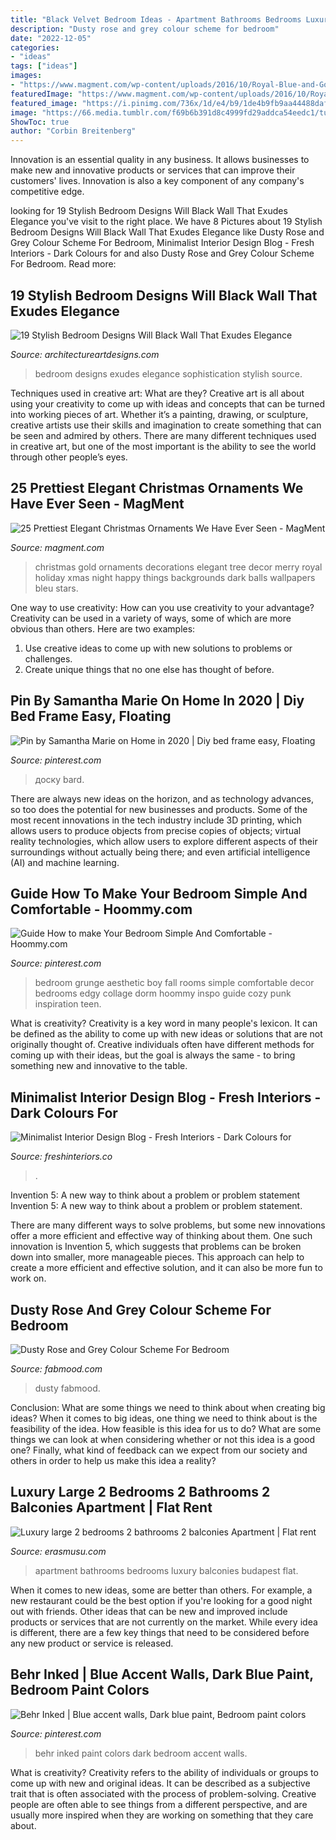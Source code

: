 ```yaml
---
title: "Black Velvet Bedroom Ideas - Apartment Bathrooms Bedrooms Luxury Balconies Budapest Flat"
description: "Dusty rose and grey colour scheme for bedroom"
date: "2022-12-05"
categories:
- "ideas"
tags: ["ideas"]
images:
- "https://www.magment.com/wp-content/uploads/2016/10/Royal-Blue-and-Gold-Christmas-Decorations.jpg"
featuredImage: "https://www.magment.com/wp-content/uploads/2016/10/Royal-Blue-and-Gold-Christmas-Decorations.jpg"
featured_image: "https://i.pinimg.com/736x/1d/e4/b9/1de4b9fb9aa44488daf893591f23f0a5.jpg"
image: "https://66.media.tumblr.com/f69b6b391d8c4999fd29addca54eedc1/tumblr_inline_o452h1wtZk1sn3xzl_500.jpg"
ShowToc: true
author: "Corbin Breitenberg"
---
```



Innovation is an essential quality in any business. It allows businesses to make new and innovative products or services that can improve their customers' lives. Innovation is also a key component of any company's competitive edge.

	

		
looking for 19 Stylish Bedroom Designs Will Black Wall That Exudes Elegance you've visit to the right place. We have 8 Pictures about 19 Stylish Bedroom Designs Will Black Wall That Exudes Elegance like Dusty Rose and Grey Colour Scheme For Bedroom, Minimalist Interior Design Blog - Fresh Interiors - Dark Colours for and also Dusty Rose and Grey Colour Scheme For Bedroom. Read more:
		
    
## 19 Stylish Bedroom Designs Will Black Wall That Exudes Elegance

<img loading=lazy src="https://www.architectureartdesigns.com/wp-content/uploads/2016/04/3-55-630x419.jpg" onerror="this.onerror=null;this.src='https://tse4.mm.bing.net/th?id=OIP.3Bfhsnhon-Y2uhhUDW-6wQHaE7&amp;pid=15.1';" alt="19 Stylish Bedroom Designs Will Black Wall That Exudes Elegance">

_Source: architectureartdesigns.com_

>bedroom designs exudes elegance sophistication stylish source. 

	

Techniques used in creative art: What are they?
Creative art is all about using your creativity to come up with ideas and concepts that can be turned into working pieces of art. Whether it’s a painting, drawing, or sculpture, creative artists use their skills and imagination to create something that can be seen and admired by others. There are many different techniques used in creative art, but one of the most important is the ability to see the world through other people’s eyes.

    
## 25 Prettiest Elegant Christmas Ornaments We Have Ever Seen - MagMent

<img loading=lazy src="https://www.magment.com/wp-content/uploads/2016/10/Royal-Blue-and-Gold-Christmas-Decorations.jpg" onerror="this.onerror=null;this.src='https://tse3.mm.bing.net/th?id=OIP.4wAli2RaZoQqaWF9TkTTbgAAAA&amp;pid=15.1';" alt="25 Prettiest Elegant Christmas Ornaments We Have Ever Seen - MagMent">

_Source: magment.com_

>christmas gold ornaments decorations elegant tree decor merry royal holiday xmas night happy things backgrounds dark balls wallpapers bleu stars. 

	

One way to use creativity: How can you use creativity to your advantage?
Creativity can be used in a variety of ways, some of which are more obvious than others. Here are two examples: 
1. Use creative ideas to come up with new solutions to problems or challenges.
2. Create unique things that no one else has thought of before.

    
## Pin By Samantha Marie On Home In 2020 | Diy Bed Frame Easy, Floating

<img loading=lazy src="https://i.pinimg.com/736x/cc/66/c1/cc66c11dd74a14b0a545bc15d70b486d.jpg" onerror="this.onerror=null;this.src='https://tse4.mm.bing.net/th?id=OIP.5S1Xw5c_WApSrbjjb1caPgHaPO&amp;pid=15.1';" alt="Pin by Samantha Marie on Home in 2020 | Diy bed frame easy, Floating">

_Source: pinterest.com_

>доску bard. 

	

There are always new ideas on the horizon, and as technology advances, so too does the potential for new businesses and products. Some of the most recent innovations in the tech industry include 3D printing, which allows users to produce objects from precise copies of objects; virtual reality technologies, which allow users to explore different aspects of their surroundings without actually being there; and even artificial intelligence (AI) and machine learning.

    
## Guide How To Make Your Bedroom Simple And Comfortable - Hoommy.com

<img loading=lazy src="https://i.pinimg.com/736x/1d/e4/b9/1de4b9fb9aa44488daf893591f23f0a5.jpg" onerror="this.onerror=null;this.src='https://tse1.mm.bing.net/th?id=OIP.HW43Uj7DVtqnmqnvlmYvhAHaJ3&amp;pid=15.1';" alt="Guide How to make Your Bedroom Simple And Comfortable - Hoommy.com">

_Source: pinterest.com_

>bedroom grunge aesthetic boy fall rooms simple comfortable decor bedrooms edgy collage dorm hoommy inspo guide cozy punk inspiration teen. 

	

What is creativity?
Creativity is a key word in many people's lexicon. It can be defined as the ability to come up with new ideas or solutions that are not originally thought of. Creative individuals often have different methods for coming up with their ideas, but the goal is always the same - to bring something new and innovative to the table.

    
## Minimalist Interior Design Blog - Fresh Interiors - Dark Colours For

<img loading=lazy src="https://66.media.tumblr.com/f69b6b391d8c4999fd29addca54eedc1/tumblr_inline_o452h1wtZk1sn3xzl_500.jpg" onerror="this.onerror=null;this.src='https://tse3.mm.bing.net/th?id=OIP.sigfAJkdXw83Poe9DGpe9AHaKm&amp;pid=15.1';" alt="Minimalist Interior Design Blog - Fresh Interiors - Dark Colours for">

_Source: freshinteriors.co_

>. 

	

Invention 5: A new way to think about a problem or problem statement
Invention 5: A new way to think about a problem or problem statement. 

There are many different ways to solve problems, but some new innovations offer a more efficient and effective way of thinking about them. One such innovation is Invention 5, which suggests that problems can be broken down into smaller, more manageable pieces. This approach can help to create a more efficient and effective solution, and it can also be more fun to work on.

    
## Dusty Rose And Grey Colour Scheme For Bedroom

<img loading=lazy src="https://www.fabmood.com/inspiration/wp-content/uploads/2021/03/dusty-rose-and-grey-color-scheme-for-bedroom-547x1024.jpg" onerror="this.onerror=null;this.src='https://tse3.mm.bing.net/th?id=OIP.-gePbtB9jtC0j7eIvWjLpgHaN3&amp;pid=15.1';" alt="Dusty Rose and Grey Colour Scheme For Bedroom">

_Source: fabmood.com_

>dusty fabmood. 

	

Conclusion: What are some things we need to think about when creating big ideas?
When it comes to big ideas, one thing we need to think about is the feasibility of the idea. How feasible is this idea for us to do? What are some things we can look at when considering whether or not this idea is a good one? Finally, what kind of feedback can we expect from our society and others in order to help us make this idea a reality?

    
## Luxury Large 2 Bedrooms 2 Bathrooms 2 Balconies Apartment | Flat Rent

<img loading=lazy src="https://d1bvpoagx8hqbg.cloudfront.net/originals/luxury-large-2-bedrooms-2-bathrooms-2-balconies-apartment-b4b3becc7985954a1b628bc85353e2fc.jpg" onerror="this.onerror=null;this.src='https://tse1.mm.bing.net/th?id=OIP.ApLmRSUGhqWkK5DPqDnWqAHaJ4&amp;pid=15.1';" alt="Luxury large 2 bedrooms 2 bathrooms 2 balconies Apartment | Flat rent">

_Source: erasmusu.com_

>apartment bathrooms bedrooms luxury balconies budapest flat. 

	

When it comes to new ideas, some are better than others. For example, a new restaurant could be the best option if you're looking for a good night out with friends. Other ideas that can be new and improved include products or services that are not currently on the market. While every idea is different, there are a few key things that need to be considered before any new product or service is released.

    
## Behr Inked | Blue Accent Walls, Dark Blue Paint, Bedroom Paint Colors

<img loading=lazy src="https://i.pinimg.com/736x/a9/ac/68/a9ac68b4fd13ebd54ae62eaef7686847--behr-inked-finals.jpg" onerror="this.onerror=null;this.src='https://tse1.mm.bing.net/th?id=OIP.GnerBIHuEbhuXgi2zq7QgQDYEg&amp;pid=15.1';" alt="Behr Inked | Blue accent walls, Dark blue paint, Bedroom paint colors">

_Source: pinterest.com_

>behr inked paint colors dark bedroom accent walls. 

	

What is creativity?
Creativity refers to the ability of individuals or groups to come up with new and original ideas. It can be described as a subjective trait that is often associated with the process of problem-solving. Creative people are often able to see things from a different perspective, and are usually more inspired when they are working on something that they care about.


